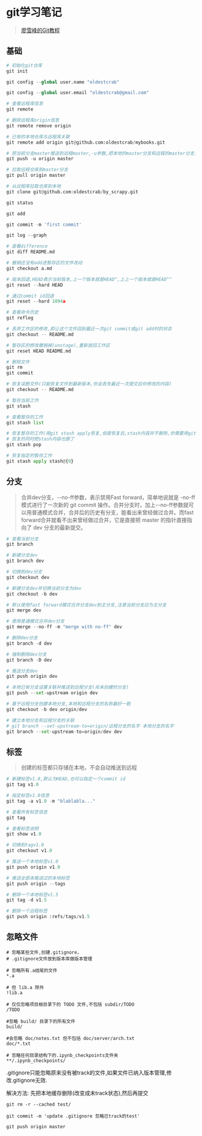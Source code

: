 # git学习笔记

> [廖雪峰的Git教程](https://www.liaoxuefeng.com/wiki/0013739516305929606dd18361248578c67b8067c8c017b000)

## 基础

```python
# 初始化git仓库
git init

git config --global user.name "oldestcrab"

git config --global user.email "oldestcrab@gmail.com"

# 查看远程库信息
git remote

# 删除远程库origin信息
git remote remove origin

# 已有的本地仓库与远程库关联
git remote add origin git@github.com:oldestcrab/mybooks.git

# 把当前分支master推送到远程master,-u参数,把本地的master分支和远程的master分支关联起来,后续可不用-u参数
git push -u origin master

# 拉取远程仓库到master分支
git pull origin master

# 从远程库拉取仓库到本地
git clone git@github.com:oldestcrab/by_scrapy.git

git status

git add

git commit -m 'first commit'

git log --graph

# 查看difference
git diff README.md

# 撤销还没有add进暂存区的文件改动
git checkout a.md

# 版本回退,HEAD表示当前版本,上一个版本就是HEAD^,上上一个版本就是HEAD^^
git reset --hard HEAD

# 通过commit id回退
git reset --hard 1094a

# 查看命令历史
git reflog

# 丢弃工作区的修改,即让这个文件回到最近一次git commit或git add时的状态
git checkout -- README.md

# 暂存区的修改撤销掉(unstage),重新放回工作区
git reset HEAD README.md

# 删除文件
git rm
git commit

# 恢复误删文件(只能恢复文件到最新版本,你会丢失最近一次提交后你修改的内容)
git checkout -- README.md

# 暂存当前工作
git stash

# 查看暂存的工作
git stash list

# 恢复暂存的工作(用git stash apply恢复,但是恢复后,stash内容并不删除,你需要用git stash drop来删除)
# 恢复的同时把stash内容也删了
git stash pop

# 恢复指定的暂存工作
git stash apply stash@{0}

```

## 分支

> 合并dev分支，--no-ff参数，表示禁用Fast forward，简单地说就是 -no-ff 模式进行了一次新的 git commit 操作。合并分支时，加上--no-ff参数就可以用普通模式合并，合并后的历史有分支，能看出来曾经做过合并。而fast forward合并就看不出来曾经做过合并，它是直接把 master 的指针直接指向了 dev 分支的最新提交。

```python
# 查看当前分支
git branch

# 新建分支dev
git branch dev

# 切换到dev分支
git checkout dev

# 新建分支dev并切换当前分支为dev
git checkout -b dev

# 默认使用fast forward模式合并分支dev到主分支,注意当前分支应为主分支
git merge dev

# 使用普通模式合并dev分支
git merge --no-ff -m "merge with no-ff" dev

# 删除dev分支
git branch -d dev

# 强制删除dev分支
git branch -D dev

# 推送分支dev
git push origin dev

# 本地已有分支设置关联并推送到远程分支(尚未创建的分支)
git push --set-upstream origin dev

# 基于远程分支创建本地分支,本地和远程分支的名称最好一致
git checkout -b dev origin/dev

# 建立本地分支和远程分支的关联
# git branch --set-upstream-to=origin/远程分支的名字 本地分支的名字
git branch --set-upstream-to=origin/dev dev
```

## 标签

> 创建的标签都只存储在本地，不会自动推送到远程

```python
# 新建标签v1.0,默认为HEAD,也可以指定一个commit id
git tag v1.0

# 指定标签v1.0信息
git tag -a v1.0 -m "blablabla..."

# 查看所有标签信息
git tag

# 查看标签说明
git show v1.0

# 切换到tagv1.0
git checkout v1.0

# 推送一个本地标签v1.0
git push origin v1.0

# 推送全部未推送过的本地标签
git push origin --tags

# 删除一个本地标签v1.5
git tag -d v1.5

# 删除一个远程标签
git push origin :refs/tags/v1.5
```

## 忽略文件

```shell
# 忽略某些文件,创建.gitignore，
# .gitignore文件放到版本库做版本管理

# 忽略所有.a结尾的文件
*.a

# 但 lib.a 除外
!lib.a

# 仅仅忽略项目根目录下的 TODO 文件,不包括 subdir/TODO
/TODO

#忽略 build/ 目录下的所有文件
build/

#会忽略 doc/notes.txt 但不包括 doc/server/arch.txt
doc/*.txt

# 忽略任何目录结构下的.ipynb_checkpoints文件夹
**/.ipynb_checkpoints/
```

.gitignore只能忽略原来没有被track的文件,如果文件已纳入版本管理,修改.gitignore无效.

解决方法: 先把本地缓存删除(改变成未track状态),然后再提交

``` git
git rm -r --cached test/

git commit -m 'update .gitignore 忽略已track的test'

git push origin master

```
